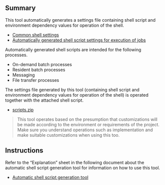 Summary
-------

This tool automatically generates a settings file containing shell script and environment dependency values for operation of the shell. 

-   [Common shell settings](シェル共通設定.xlsx)
-   [Automatically generated shell script settings for execution of jobs](ジョブ実行シェルスクリプト自動生成設定.xlsx)

Automatically generated shell scripts are intended for the following processes. 

-   On-demand batch processes
-   Resident batch processes
-   Messaging
-   File transfer processes

The settings file generated by this tool (containing shell script and environment dependency values for operation of the shell) is operated together with the attached shell script.

-   [scripts.zip](scripts.zip)

> This tool operates based on the presumption that customizations will be made according to the environment or requirements of the project.
Make sure you understand operations such as implementation and make suitable customizations when using this too. 

Instructions
------------

Refer to the “Explanation” sheet in the following document about the automatic shell script generation tool for information on how to use this tool. 

-   [Automatic shell script generation tool](シェルスクリプト自動生成ツール.xlsm)
